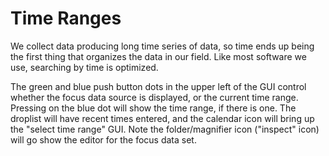 # Time Ranges
We collect data producing long time series of data, so time ends up being the
first thing that organizes the data in our field.  Like most software we use,
searching by time is optimized.  

The green and blue push button dots in the upper left of the GUI control whether
the focus data source is displayed, or the current time range.  Pressing on the 
blue dot will show the time range, if there is one.  The droplist will have 
recent times entered, and the calendar icon will bring up the "select time
range" GUI.  Note the folder/magnifier icon ("inspect" icon) will go show the
editor for the focus data set.


